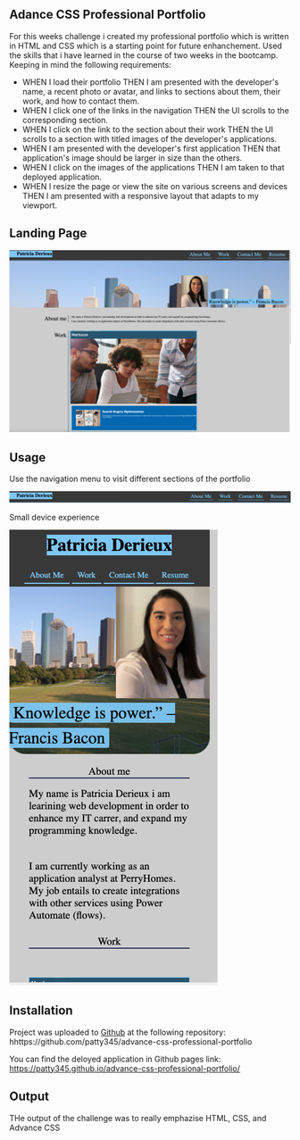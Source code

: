 ## Adance CSS Professional Portfolio

For this weeks challenge i created my professional portfolio which is written in HTML and CSS which is a starting point
for future enhanchement. Used the skills that i have learned in the course of two weeks in the bootcamp. Keeping in mind the following requirements:

- WHEN I load their portfolio
  THEN I am presented with the developer's name, a recent photo or avatar, and links to sections about them, their work, and how to contact them.
- WHEN I click one of the links in the navigation
  THEN the UI scrolls to the corresponding section.
- WHEN I click on the link to the section about their work
  THEN the UI scrolls to a section with titled images of the developer's applications.
- WHEN I am presented with the developer's first application
  THEN that application's image should be larger in size than the others.
- WHEN I click on the images of the applications
  THEN I am taken to that deployed application.
- WHEN I resize the page or view the site on various screens and devices
  THEN I am presented with a responsive layout that adapts to my viewport.

## Landing Page

![Landing Page](/assets/images/Professional_Portfolio.png)

## Usage

Use the navigation menu to visit different sections of the portfolio

![Navigation](/assets/images/Navigation_image.png)

Small device experience

![Smaller Device](/assets/images/Small_Device.png)

## Installation
Project was uploaded to [Github](https://github.com/) at the following repository:  hhttps://github.com/patty345/advance-css-professional-portfolio 

You can find the deloyed application in Github pages link: https://patty345.github.io/advance-css-professional-portfolio/ 

## Output
THe output of the challenge was to really emphazise HTML, CSS, and Advance CSS 